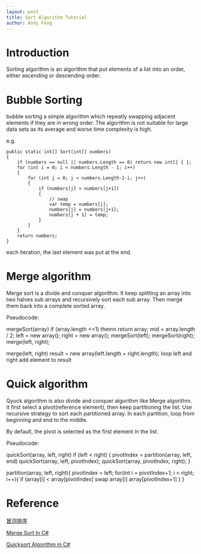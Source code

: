 ```yaml
---
layout: post
title: Sort Algorithm Tutorial
author: Andy Feng
---
```


# Introduction
Sorting algorithm is an algorithm that put elements of a list into an order, either ascending or descending order.

# Bubble Sorting
bubble sorting a simple algorithm which repeatly swapping adjacent elements if they are in wrong order. The algorithm is not suitable for large data sets as its average and worse time complexity is high.

e.g.

	public static int[] Sort(int[] numbers)
	{
	    if (numbers == null || numbers.Length == 0) return new int[] { };
	    for (int i = 0; i < numbers.Length - 1; i++)
	    {
	        for (int j = 0; j < numbers.Length-1-i; j++)
	        {
	            if (numbers[j] > numbers[j+1])
	            {
	                // swap
	                var temp = numbers[j];
	                numbers[j] = numbers[j+1];
	                numbers[j + 1] = temp;
	            }
	        }
	    }
	    return numbers;
	}

each iteration, the last element was put at the end.

# Merge algorithm
Merge sort is a divide and conquer algorithm. It keep splitting an array into two halves sub arrays and recursively sort each sub array. Then merge them back into a complete sorted array.

Pseudocode:

mergeSort(array)
	if (array.length <=1) themn return array;
	mid = array.length / 2;
	left = new array();
	right = new array();
	mergeSort(left);
	mergeSort(right);
	merge(left, right);

merge(left, right)
	result = new array(left.length + right.length);
	loop left and right
	add element to result

# Quick algorithm
Qyuck algorithm is also divide and conquer algorithm like Merge algorithm. It first select a pivot(reference element), then keep partitioning the list. Use recursive strategy to sort each partitioned array. In each partition, loop from beginning and end to the middle.

By default, the pivot is selected as the first element in the list.

Pseudocode:

quickSort(array, left, right)
if (left < right) {
	pivotIndex = partition(array, left, end)
	quickSort(array, left, pivotIndex);
	quickSort(array, pivotIndex, right); 
}

partition(array, left, right){
	pivotIndex = left;
	for(int i = pivotIndex+1; i < right; i++){
		if (array[i] < array[pivotIndex] 
			swap array[i] array[pivotIndex+1]
	}
}
# Reference
[冒泡排序](https://www.runoob.com/w3cnote/bubble-sort.html)

[Merge Sort In C#](https://www.c-sharpcorner.com/blogs/a-simple-merge-sort-implementation-c-sharp)

[Quicksort Algorithm in C#](https://code-maze.com/csharp-quicksort-algorithm/)